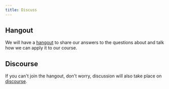 ```yaml
---
title: Discuss
---
```


## Hangout

We will have a [hangout](https://unhangout.media.mit.edu/h/course-in-a-box) to share our answers to the questions about and talk how we can apply it to our course.

## Discourse

If you can't join the hangout, don't worry, discussion will also take place on [discourse](http://community.p2pu.org/).
